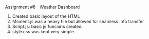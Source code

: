 Assignment #6 - Weather Dashboard
1) Created basic layout of the HTML
2) Moment.js was a heavy file but allowed for seamless info transfer
3) Script.js: basic js funcions created.
4) style.css was kept very simple.